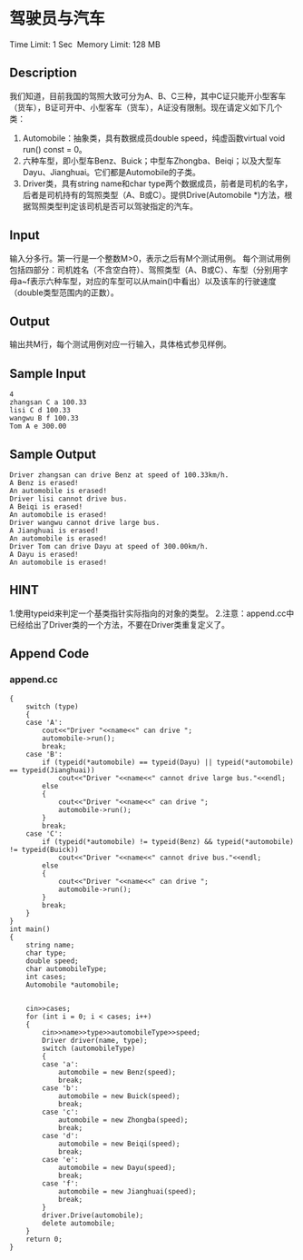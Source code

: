 # 驾驶员与汽车
Time Limit: 1 Sec  Memory Limit: 128 MB


## Description
我们知道，目前我国的驾照大致可分为A、B、C三种，其中C证只能开小型客车（货车），B证可开中、小型客车（货车），A证没有限制。现在请定义如下几个类：
1. Automobile：抽象类，具有数据成员double speed，纯虚函数virtual void run() const = 0。
2. 六种车型，即小型车Benz、Buick；中型车Zhongba、Beiqi；以及大型车Dayu、Jianghuai。它们都是Automobile的子类。
3. Driver类，具有string name和char type两个数据成员，前者是司机的名字，后者是司机持有的驾照类型（A、B或C）。提供Drive(Automobile *)方法，根据驾照类型判定该司机是否可以驾驶指定的汽车。


## Input
输入分多行。第一行是一个整数M>0，表示之后有M个测试用例。
每个测试用例包括四部分：司机姓名（不含空白符）、驾照类型（A、B或C）、车型（分别用字母a~f表示六种车型，对应的车型可以从main()中看出）以及该车的行驶速度（double类型范围内的正数）。


## Output
输出共M行，每个测试用例对应一行输入，具体格式参见样例。


## Sample Input
```
4
zhangsan C a 100.33
lisi C d 100.33
wangwu B f 100.33
Tom A e 300.00

```
## Sample Output
```
Driver zhangsan can drive Benz at speed of 100.33km/h.
A Benz is erased!
An automobile is erased!
Driver lisi cannot drive bus.
A Beiqi is erased!
An automobile is erased!
Driver wangwu cannot drive large bus.
A Jianghuai is erased!
An automobile is erased!
Driver Tom can drive Dayu at speed of 300.00km/h.
A Dayu is erased!
An automobile is erased!

```

## HINT
1.使用typeid来判定一个基类指针实际指向的对象的类型。
2.注意：append.cc中已经给出了Driver类的一个方法，不要在Driver类重复定义了。


## Append Code
### append.cc
```cppvoid Driver::Drive(Automobile *automobile)
{
    switch (type)
    {
    case 'A':
        cout<<"Driver "<<name<<" can drive ";
        automobile->run();
        break;
    case 'B':
        if (typeid(*automobile) == typeid(Dayu) || typeid(*automobile) == typeid(Jianghuai))
            cout<<"Driver "<<name<<" cannot drive large bus."<<endl;
        else
        {
            cout<<"Driver "<<name<<" can drive ";
            automobile->run();
        }
        break;
    case 'C':
        if (typeid(*automobile) != typeid(Benz) && typeid(*automobile) != typeid(Buick))
            cout<<"Driver "<<name<<" cannot drive bus."<<endl;
        else
        {
            cout<<"Driver "<<name<<" can drive ";
            automobile->run();
        }
        break;
    }
}
int main()
{
    string name;
    char type;
    double speed;
    char automobileType;
    int cases;
    Automobile *automobile;


    cin>>cases;
    for (int i = 0; i < cases; i++)
    {
        cin>>name>>type>>automobileType>>speed;
        Driver driver(name, type);
        switch (automobileType)
        {
        case 'a':
            automobile = new Benz(speed);
            break;
        case 'b':
            automobile = new Buick(speed);
            break;
        case 'c':
            automobile = new Zhongba(speed);
            break;
        case 'd':
            automobile = new Beiqi(speed);
            break;
        case 'e':
            automobile = new Dayu(speed);
            break;
        case 'f':
            automobile = new Jianghuai(speed);
            break;
        }
        driver.Drive(automobile);
        delete automobile;
    }
    return 0;
}
```

